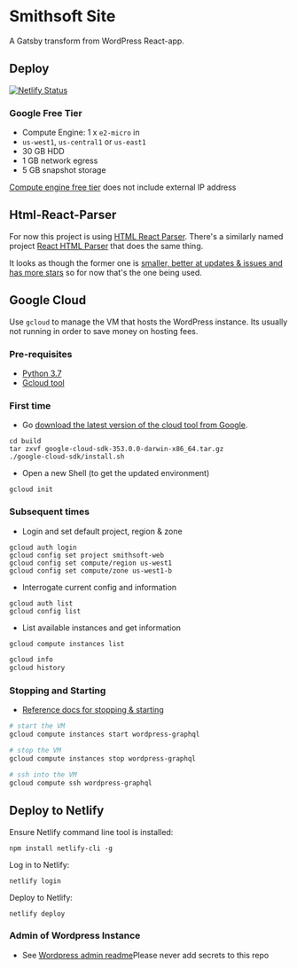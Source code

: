 # Smithsoft Site

A Gatsby transform from WordPress React-app.

## Deploy

[![Netlify Status](https://api.netlify.com/api/v1/badges/199337a3-0930-4b9f-8d67-043d33643661/deploy-status)](https://app.netlify.com/sites/vigilant-euler-79203e/deploys)

### Google Free Tier

* Compute Engine: 1 x `e2-micro` in
* `us-west1`, `us-central1` or `us-east1`
* 30 GB HDD
* 1 GB network egress
* 5 GB snapshot storage

[Compute engine free tier](https://cloud.google.com/free/docs/gcp-free-tier?hl=fi#free-tier-usage-limits) does not include external IP address

## Html-React-Parser

For now this project is using [HTML React Parser](https://github.com/remarkablemark/html-react-parser).  There's a similarly named project [React HTML Parser](https://github.com/wrakky/react-html-parser) that does the same thing.

It looks as though the former one is [smaller, better at updates & issues and has more stars](https://www.npmtrends.com/html-react-parser-vs-react-html-parser-vs-react-render-html) so for now that's the one being used.

## Google Cloud

Use `gcloud` to manage the VM that hosts the WordPress instance.  Its usually not running in order to save money on hosting fees.

### Pre-requisites

* [Python 3.7](https://www.freecodecamp.org/news/python-version-on-mac-update/)
* [Gcloud tool](https://cloud.google.com/sdk/docs/quickstart)

### First time

* Go [download the latest version of the cloud tool from Google](https://cloud.google.com/sdk/docs/quickstart#installing_the_latest_version).

```
cd build
tar zxvf google-cloud-sdk-353.0.0-darwin-x86_64.tar.gz
./google-cloud-sdk/install.sh
```

* Open a new Shell (to get the updated environment)

```
gcloud init
```

### Subsequent times

* Login and set default project, region & zone

```
gcloud auth login
gcloud config set project smithsoft-web
gcloud config set compute/region us-west1
gcloud config set compute/zone us-west1-b
```

* Interrogate current config and information

```
gcloud auth list
gcloud config list
```

* List available instances and get information

```sh
gcloud compute instances list
```

```sh
gcloud info
gcloud history
```

### Stopping and Starting

* [Reference docs for stopping & starting](https://cloud.google.com/compute/docs/instances/stop-start-instance#gcloud_1)


```sh
# start the VM
gcloud compute instances start wordpress-graphql
```

```sh
# stop the VM
gcloud compute instances stop wordpress-graphql
```

```sh
# ssh into the VM
gcloud compute ssh wordpress-graphql
```

## Deploy to Netlify

Ensure Netlify command line tool is installed:

```
npm install netlify-cli -g
```

Log in to Netlify:

```
netlify login
```

Deploy to Netlify:

```
netlify deploy
```

### Admin of Wordpress Instance

* See [Wordpress admin readme](wordpress-admin.md)Please never add secrets to this repo
